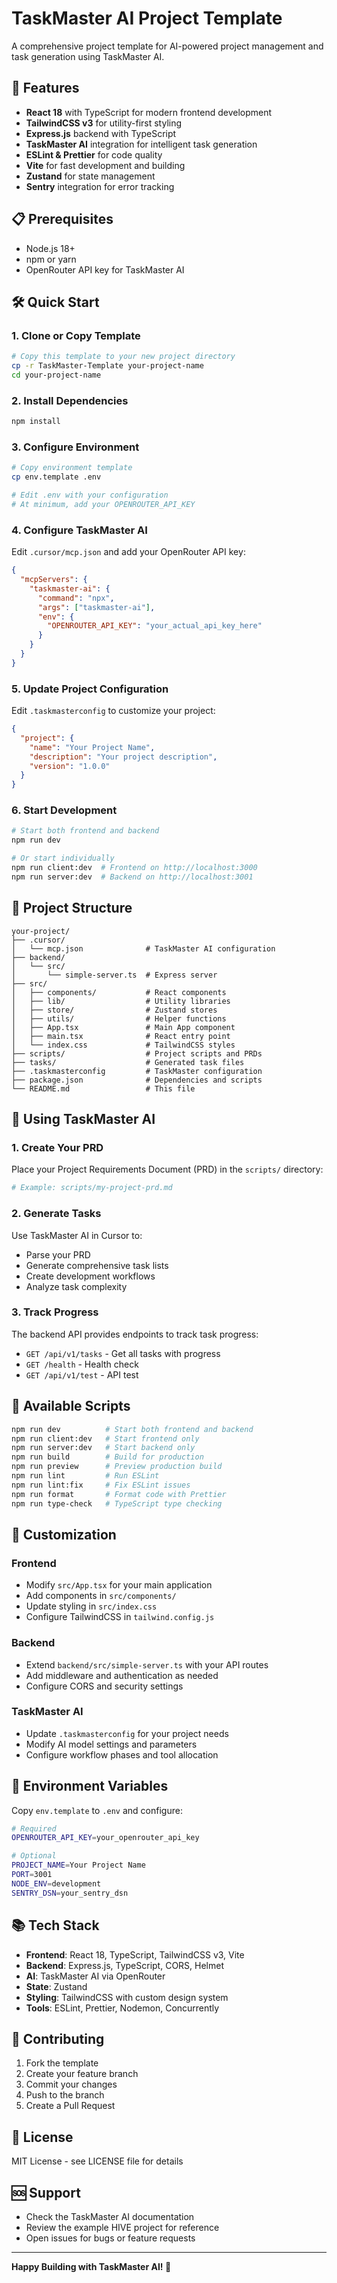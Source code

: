 # TaskMaster AI Project Template

A comprehensive project template for AI-powered project management and task generation using TaskMaster AI.

## 🚀 Features

- **React 18** with TypeScript for modern frontend development
- **TailwindCSS v3** for utility-first styling
- **Express.js** backend with TypeScript
- **TaskMaster AI** integration for intelligent task generation
- **ESLint & Prettier** for code quality
- **Vite** for fast development and building
- **Zustand** for state management
- **Sentry** integration for error tracking

## 📋 Prerequisites

- Node.js 18+ 
- npm or yarn
- OpenRouter API key for TaskMaster AI

## 🛠️ Quick Start

### 1. Clone or Copy Template

```bash
# Copy this template to your new project directory
cp -r TaskMaster-Template your-project-name
cd your-project-name
```

### 2. Install Dependencies

```bash
npm install
```

### 3. Configure Environment

```bash
# Copy environment template
cp env.template .env

# Edit .env with your configuration
# At minimum, add your OPENROUTER_API_KEY
```

### 4. Configure TaskMaster AI

Edit `.cursor/mcp.json` and add your OpenRouter API key:

```json
{
  "mcpServers": {
    "taskmaster-ai": {
      "command": "npx",
      "args": ["taskmaster-ai"],
      "env": {
        "OPENROUTER_API_KEY": "your_actual_api_key_here"
      }
    }
  }
}
```

### 5. Update Project Configuration

Edit `.taskmasterconfig` to customize your project:

```json
{
  "project": {
    "name": "Your Project Name",
    "description": "Your project description",
    "version": "1.0.0"
  }
}
```

### 6. Start Development

```bash
# Start both frontend and backend
npm run dev

# Or start individually
npm run client:dev  # Frontend on http://localhost:3000
npm run server:dev  # Backend on http://localhost:3001
```

## 📁 Project Structure

```
your-project/
├── .cursor/
│   └── mcp.json              # TaskMaster AI configuration
├── backend/
│   └── src/
│       └── simple-server.ts  # Express server
├── src/
│   ├── components/           # React components
│   ├── lib/                  # Utility libraries
│   ├── store/                # Zustand stores
│   ├── utils/                # Helper functions
│   ├── App.tsx               # Main App component
│   ├── main.tsx              # React entry point
│   └── index.css             # TailwindCSS styles
├── scripts/                  # Project scripts and PRDs
├── tasks/                    # Generated task files
├── .taskmasterconfig         # TaskMaster configuration
├── package.json              # Dependencies and scripts
└── README.md                 # This file
```

## 🤖 Using TaskMaster AI

### 1. Create Your PRD

Place your Project Requirements Document (PRD) in the `scripts/` directory:

```bash
# Example: scripts/my-project-prd.md
```

### 2. Generate Tasks

Use TaskMaster AI in Cursor to:
- Parse your PRD
- Generate comprehensive task lists
- Create development workflows
- Analyze task complexity

### 3. Track Progress

The backend API provides endpoints to track task progress:
- `GET /api/v1/tasks` - Get all tasks with progress
- `GET /health` - Health check
- `GET /api/v1/test` - API test

## 🔧 Available Scripts

```bash
npm run dev          # Start both frontend and backend
npm run client:dev   # Start frontend only
npm run server:dev   # Start backend only
npm run build        # Build for production
npm run preview      # Preview production build
npm run lint         # Run ESLint
npm run lint:fix     # Fix ESLint issues
npm run format       # Format code with Prettier
npm run type-check   # TypeScript type checking
```

## 🎨 Customization

### Frontend
- Modify `src/App.tsx` for your main application
- Add components in `src/components/`
- Update styling in `src/index.css`
- Configure TailwindCSS in `tailwind.config.js`

### Backend
- Extend `backend/src/simple-server.ts` with your API routes
- Add middleware and authentication as needed
- Configure CORS and security settings

### TaskMaster AI
- Update `.taskmasterconfig` for your project needs
- Modify AI model settings and parameters
- Configure workflow phases and tool allocation

## 🔐 Environment Variables

Copy `env.template` to `.env` and configure:

```bash
# Required
OPENROUTER_API_KEY=your_openrouter_api_key

# Optional
PROJECT_NAME=Your Project Name
PORT=3001
NODE_ENV=development
SENTRY_DSN=your_sentry_dsn
```

## 📚 Tech Stack

- **Frontend**: React 18, TypeScript, TailwindCSS v3, Vite
- **Backend**: Express.js, TypeScript, CORS, Helmet
- **AI**: TaskMaster AI via OpenRouter
- **State**: Zustand
- **Styling**: TailwindCSS with custom design system
- **Tools**: ESLint, Prettier, Nodemon, Concurrently

## 🤝 Contributing

1. Fork the template
2. Create your feature branch
3. Commit your changes
4. Push to the branch
5. Create a Pull Request

## 📄 License

MIT License - see LICENSE file for details

## 🆘 Support

- Check the TaskMaster AI documentation
- Review the example HIVE project for reference
- Open issues for bugs or feature requests

---

**Happy Building with TaskMaster AI! 🚀** 